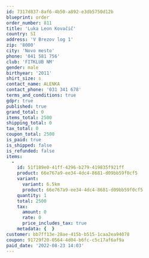 ```yaml
---
id: 7317d837-8af6-4b50-a892-e3db5750d12b
blueprint: order
order_number: 811
title: 'Luka Leon Kovačič'
country: SI
address: 'V Brezov log 1'
zip: '8000'
city: 'Novo mesto'
phone: '041 581 756'
club: 'FITKLUB NM'
gender: male
birthyear: '2011'
shirt_size: s
contact_name: ALENKA
contact_phone: '031 341 678'
terms_and_conditions: true
gdpr: true
published: true
grand_total: 0
items_total: 2500
shipping_total: 0
tax_total: 0
coupon_total: 2500
is_paid: true
is_shipped: false
is_refunded: false
items:
  -
    id: 51f189e0-41ff-4296-b279-419835f921ff
    product: 66e767a9-ee34-4dc4-8681-d09bb59f0cf5
    variant:
      variant: 6.5km
      product: 66e767a9-ee34-4dc4-8681-d09bb59f0cf5
    quantity: 1
    total: 2500
    tax:
      amount: 0
      rate: 0
      price_includes_tax: true
    metadata: {  }
customer: bb7ff13e-28ae-415b-b515-1caa2ea94078
coupon: 91729f20-0564-4d04-b6fc-c5c17af6af9a
paid_date: '2022-08-23 14:03'
---
```

